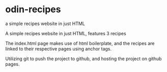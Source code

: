 # odin-recipes
a simple recipes website in just HTML 

A simple recipes website in just HTML, features 3 recipes 

The index.html page makes use of html boilerplate, and the recipes are linked to their respective pages using anchor tags. 

Utilizing git to push the project to github, and hosting the project on github pages.